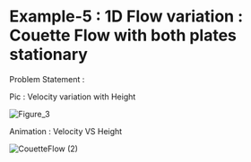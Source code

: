 # Example-5 : 1D Flow variation : Couette Flow with both plates stationary

Problem Statement :



Pic : Velocity variation with Height

![Figure_3](https://user-images.githubusercontent.com/68963724/123502809-afd95500-d66c-11eb-8e75-e57685ee4f85.png)


Animation : Velocity VS Height

![CouetteFlow (2)](https://user-images.githubusercontent.com/68963724/123502836-d9927c00-d66c-11eb-8baf-e98e2303f827.gif)
